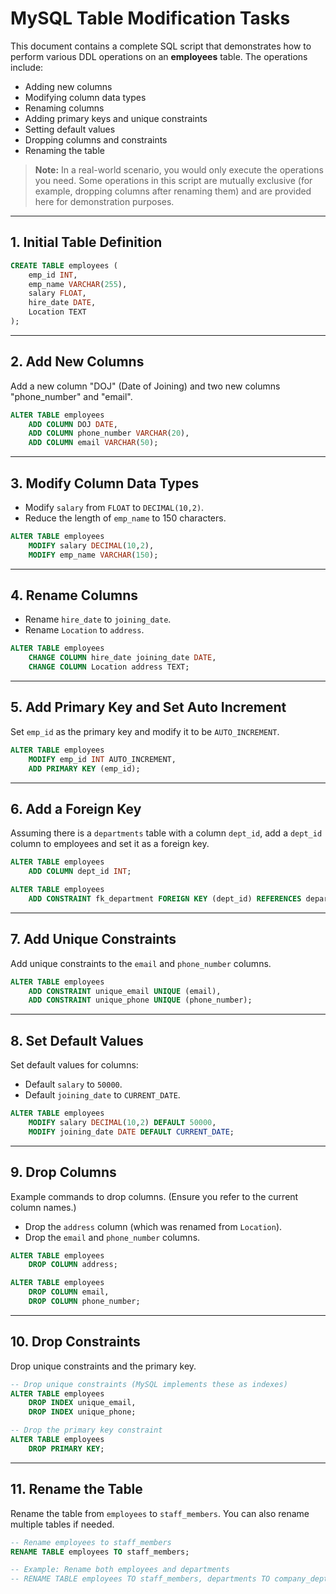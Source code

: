 # MySQL Table Modification Tasks

This document contains a complete SQL script that demonstrates how to perform various DDL operations on an **employees** table. The operations include:

- Adding new columns
- Modifying column data types
- Renaming columns
- Adding primary keys and unique constraints
- Setting default values
- Dropping columns and constraints
- Renaming the table

> **Note:** In a real-world scenario, you would only execute the operations you need. Some operations in this script are mutually exclusive (for example, dropping columns after renaming them) and are provided here for demonstration purposes.

---

## 1. Initial Table Definition

```sql
CREATE TABLE employees (
    emp_id INT,  
    emp_name VARCHAR(255), 
    salary FLOAT,        
    hire_date DATE,                            
    Location TEXT
);
```

---

## 2. Add New Columns

Add a new column "DOJ" (Date of Joining) and two new columns "phone_number" and "email".

```sql
ALTER TABLE employees 
    ADD COLUMN DOJ DATE,
    ADD COLUMN phone_number VARCHAR(20),
    ADD COLUMN email VARCHAR(50);
```

---

## 3. Modify Column Data Types

- Modify `salary` from `FLOAT` to `DECIMAL(10,2)`.
- Reduce the length of `emp_name` to 150 characters.

```sql
ALTER TABLE employees 
    MODIFY salary DECIMAL(10,2),
    MODIFY emp_name VARCHAR(150);
```

---

## 4. Rename Columns

- Rename `hire_date` to `joining_date`.
- Rename `Location` to `address`.

```sql
ALTER TABLE employees 
    CHANGE COLUMN hire_date joining_date DATE,
    CHANGE COLUMN Location address TEXT;
```

---

## 5. Add Primary Key and Set Auto Increment

Set `emp_id` as the primary key and modify it to be `AUTO_INCREMENT`.

```sql
ALTER TABLE employees 
    MODIFY emp_id INT AUTO_INCREMENT,
    ADD PRIMARY KEY (emp_id);
```

---

## 6. Add a Foreign Key

Assuming there is a `departments` table with a column `dept_id`, add a `dept_id` column to employees and set it as a foreign key.

```sql
ALTER TABLE employees 
    ADD COLUMN dept_id INT;

ALTER TABLE employees 
    ADD CONSTRAINT fk_department FOREIGN KEY (dept_id) REFERENCES departments(dept_id);
```

---

## 7. Add Unique Constraints

Add unique constraints to the `email` and `phone_number` columns.

```sql
ALTER TABLE employees 
    ADD CONSTRAINT unique_email UNIQUE (email),
    ADD CONSTRAINT unique_phone UNIQUE (phone_number);
```

---

## 8. Set Default Values

Set default values for columns:
- Default `salary` to `50000`.
- Default `joining_date` to `CURRENT_DATE`.

```sql
ALTER TABLE employees 
    MODIFY salary DECIMAL(10,2) DEFAULT 50000,
    MODIFY joining_date DATE DEFAULT CURRENT_DATE;
```

---

## 9. Drop Columns

Example commands to drop columns. (Ensure you refer to the current column names.)

- Drop the `address` column (which was renamed from `Location`).
- Drop the `email` and `phone_number` columns.

```sql
ALTER TABLE employees 
    DROP COLUMN address;

ALTER TABLE employees 
    DROP COLUMN email,
    DROP COLUMN phone_number;
```

---

## 10. Drop Constraints

Drop unique constraints and the primary key.

```sql
-- Drop unique constraints (MySQL implements these as indexes)
ALTER TABLE employees 
    DROP INDEX unique_email,
    DROP INDEX unique_phone;

-- Drop the primary key constraint
ALTER TABLE employees 
    DROP PRIMARY KEY;
```

---

## 11. Rename the Table

Rename the table from `employees` to `staff_members`. You can also rename multiple tables if needed.

```sql
-- Rename employees to staff_members
RENAME TABLE employees TO staff_members;

-- Example: Rename both employees and departments
-- RENAME TABLE employees TO staff_members, departments TO company_dept;
```
